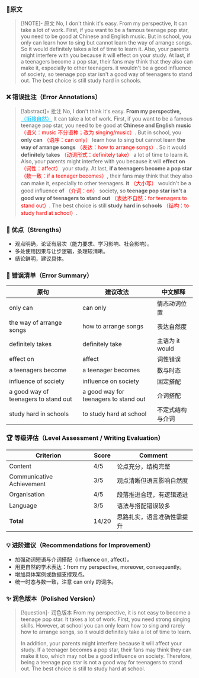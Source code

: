 ### 📝原文

> [!NOTE]- 原文
> No, I don't think it's easy. From my perspective, It can take a lot of work. First, if you want to be a famous teenage pop star, you need to be good at Chinese and English music. But in school, you only can learn how to sing but cannot learn the way of arrange songs. So it would definitely takes a lot of time to learn it. Also, your parents might interfere with you because it will effect on your study. At last, if a teenagers become a pop star, their fans may think that they also can make it, especially to other teenagers. it wouldn't be a good influence of society, so teenage pop star isn't a good way of teenagers to stand out. The best choice is still study hard in schools.

### ❌ 错误批注（Error Annotations）

> [!abstract]+ 批注
> No, I don't think it's easy. **From my perspective,** <span style="color:deepskyblue; text-decoration: underline;">（衔接自然）</span> It can take a lot of work. First, if you want to be a famous teenage pop star, you need to be good at **Chinese and English music** <span style="color:red">（语义：music 不分语种；改为 singing/music）</span>. But in school, you **only can** <span style="color:red">（语序：can only）</span> learn how to sing but cannot learn **the way of arrange songs** <span style="color:red">（表达：how to arrange songs）</span>. So it would **definitely takes** <span style="color:red">（动词形式：definitely take）</span> a lot of time to learn it. Also, your parents might interfere with you because it will **effect on** <span style="color:red">（词性：affect）</span> your study. At last, **if a teenagers become a pop star** <span style="color:red">（数一致：if a teenager becomes）</span>, their fans may think that they also can make it, especially to other teenagers. **it** <span style="color:red">（大小写）</span> wouldn't be a good influence **of** <span style="color:red">（介词：on）</span> society, so **teenage pop star isn't a good way of teenagers to stand out** <span style="color:red">（表达不自然：for teenagers to stand out）</span>. The best choice is still **study hard in schools** <span style="color:red">（结构：to study hard at school）</span>.

### 🌟 优点（Strengths）
- 观点明确，论证有层次（能力要求、学习影响、社会影响）。
- 多处使用因果与让步逻辑，条理较清晰。
- 结论鲜明，建议具体。

### 🧾 错误清单（Error Summary）
| 原句 | 建议改法 | 中文解释 |
|------|-----------|-----------|
| only can | can only | 情态动词位置 |
| the way of arrange songs | how to arrange songs | 表达自然度 |
| definitely takes | definitely take | 主语为 it would |
| effect on | affect | 词性错误 |
| a teenagers become | a teenager becomes | 数与时态 |
| influence of society | influence on society | 固定搭配 |
| a good way of teenagers to stand out | a good way for teenagers to stand out | 介词搭配 |
| study hard in schools | to study hard at school | 不定式结构与介词 |

### 🏆 等级评估（Level Assessment / Writing Evaluation）
| Criterion | Score | Comment |
|------------|--------|----------|
| Content | 4/5 | 论点充分，结构完整 |
| Communicative Achievement | 3/5 | 观点清晰但语言影响自然度 |
| Organisation | 4/5 | 段落推进合理，有逻辑递进 |
| Language | 3/5 | 语法与搭配错误较多 |
| **Total** | 14/20 | 思路扎实，语言准确性需提升 |

### 💡 进阶建议（Recommendations for Improvement）
- 加强动词短语与介词搭配（influence on, affect）。
- 用更自然的学术表达：from my perspective, moreover, consequently。
- 增加具体案例或数据支撑观点。
- 统一时态与数一致，注意 can only 的词序。

### ✨ 润色版本（Polished Version）
> [!question]- 润色版本
> From my perspective, it is not easy to become a teenage pop star. It takes a lot of work. First, you need strong singing skills. However, at school you can only learn how to sing and rarely how to arrange songs, so it would definitely take a lot of time to learn.
>
> In addition, your parents might interfere because it will affect your study. If a teenager becomes a pop star, their fans may think they can make it too, which may not be a good influence on society. Therefore, being a teenage pop star is not a good way for teenagers to stand out. The best choice is still to study hard at school.
